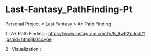 # Last-Fantasy_PathFinding-Pt
Personal Project &lt; Last Fantasy > A* Path Finding

1 : A* Path Finding : https://www.instagram.com/p/B_9wP2pJodl/?igshid=htm8jk04cy6e

2 : Visualization : 

